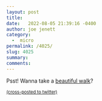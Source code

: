 ```yaml
---
layout: post
title:  
date:   2022-08-05 21:39:16 -0400
author: joe jenett
category:
  -  micro
permalink: /4025/
slug: 4025
summary:
comments: 
---
```

Psst! Wanna take a <a title="Views from today’s hike on Moonshine Creek trail - Along the Ray" href="https://alongtheray.com/views-from-today-s-hike-on-moonshine-creek-trail">beautiful walk</a>?


<a href="https://brid.gy/publish/twitter"><small>(cross-posted to twitter)</small></a>
<data class="p-bridgy-omit-link" value="false"></data>